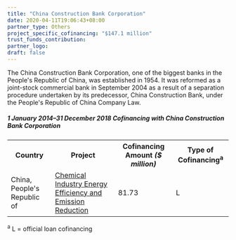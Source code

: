 ```yaml
---
title: "China Construction Bank Corporation"
date: 2020-04-11T19:06:43+08:00
partner_type: Others
project_specific_cofinancing: "$147.1 million"
trust_funds_contribution: 
partner_logo:
draft: false
---
```


The China Construction Bank Corporation, one of the biggest banks in the People's Republic of China, was established in 1954. It was reformed as a joint-stock commercial bank in September 2004 as a result of a separation procedure undertaken by its predecessor, China Construction Bank, under the People's Republic of China Company Law.

##### _1 January 2014–31 December 2018_ Cofinancing with China Construction Bank Corporation

<table class="table table-striped table-bordered">
<tr>
<th>Country</th>
<th>Project</th>
<th>Cofinancing Amount <em>($ million)</em></th>
<th>Type of Cofinancing<sup>a</sup></th>
</tr>
<tr>
<td>China, People's Republic of</td>
<td><a href="https://www.adb.org/projects/47051-002/main" target="_blank">Chemical Industry Energy Efficiency and Emission Reduction</a></td>
<td>81.73 </td>
<td>L</td>
</tr>

</table>

<p class="dr-footnote"><sup>a</sup> L = official loan cofinancing</p>